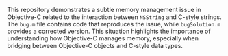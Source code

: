 This repository demonstrates a subtle memory management issue in Objective-C related to the interaction between `NSString` and C-style strings.  The `bug.m` file contains code that reproduces the issue, while `bugSolution.m` provides a corrected version. This situation highlights the importance of understanding how Objective-C manages memory, especially when bridging between Objective-C objects and C-style data types.